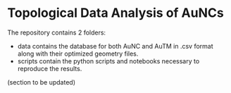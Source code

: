 # Topological Data Analysis of AuNCs

The repository contains 2 folders:
  * data contains the database for both AuNC and AuTM in .csv format along with their optimized geometry files.
  * scripts contain the python scripts and notebooks necessary to reproduce the results.

(section to be updated)


